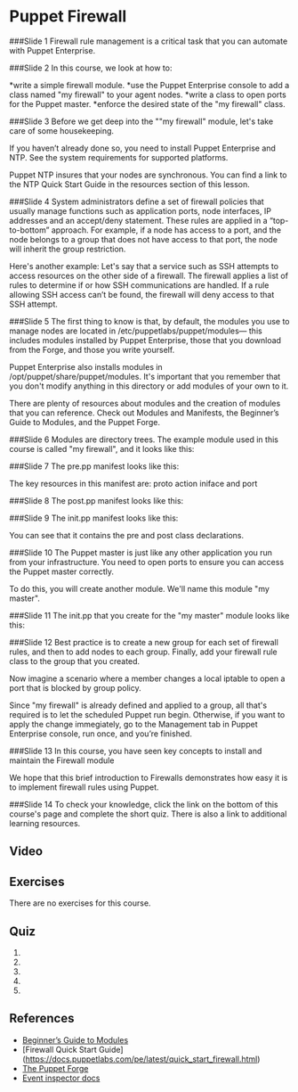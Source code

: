 # Puppet Firewall

###Slide 1
Firewall rule management is a critical task that you can automate with Puppet Enterprise.


###Slide 2
In this course, we look at how to:

*write a simple firewall module.
*use the Puppet Enterprise console to add a class named "my firewall" to your agent nodes.
*write a class to open ports for the Puppet master.
*enforce the desired state of the "my firewall" class.


###Slide 3
Before we get deep into the ""my firewall" module, let's take care of some housekeeping.

If you haven’t already done so, you need to install Puppet Enterprise and NTP. See the system requirements for supported platforms.

Puppet NTP insures that your nodes are synchronous. You can find a link to the NTP Quick Start Guide in the resources section of this lesson.

###Slide 4
System administrators define a set of firewall policies that usually manage functions such as application ports, node interfaces, IP addresses and an accept/deny statement. These rules are applied in a “top-to-bottom” approach. For example, if a node has access to a port, and the node belongs to a group that does not have access to that port, the node will inherit the group restriction. 

Here's another example: Let's say that a service such as SSH attempts to access resources on the other side of a firewall. The firewall applies a list of rules to determine if or how SSH communications are handled. If a rule allowing SSH access can’t be found, the firewall will deny access to that SSH attempt.


###Slide 5
The first thing to know is that, by default, the modules you use to manage nodes are located in /etc/puppetlabs/puppet/modules— this includes modules installed by Puppet Enterprise, those that you download from the Forge, and those you write yourself.

Puppet Enterprise also installs modules in /opt/puppet/share/puppet/modules. It's important that you remember that you don't modify anything in this directory or add modules of your own to it.

There are plenty of resources about modules and the creation of modules that you can reference. Check out Modules and Manifests, the Beginner’s Guide to Modules, and the Puppet Forge.


###Slide 6
Modules are directory trees. The example module used in this course is called "my firewall", and it looks like this:


###Slide 7
The pre.pp manifest looks like this:

The key resources in this manifest are:
proto
action
iniface
and port


###Slide 8
The post.pp manifest looks like this:
	

###Slide 9
The init.pp manifest looks like this:

You can see that it contains the pre and post class declarations.


###Slide 10
The Puppet master is just like any other application you run from your infrastructure. You need to open ports to ensure you can access the Puppet master correctly.

To do this, you will create another module. We'll name this module "my master".


###Slide 11
The init.pp that you create for the "my master" module looks like this:


###Slide 12
Best practice is to create a new group for each set of firewall rules, and then to add nodes to each group. Finally, add your firewall rule class to the group that you created.

Now imagine a scenario where a member changes a local iptable to open a port that is blocked by group policy.

Since "my firewall" is already defined and applied to a group, all that's required is to let the scheduled Puppet run begin. Otherwise, if you want to apply the change immegiately, go to the Management tab in Puppet Enterprise console, run once, and you’re finished. 


###Slide 13
In this course, you have seen key concepts to install and maintain the Firewall module

We hope that this brief introduction to Firewalls demonstrates how easy it is to implement firewall rules using Puppet.


###Slide 14
To check your knowledge, click the link on the bottom of this course's page and complete the short quiz. There is also a link to additional learning resources.


## Video ##

## Exercises ##
There are no exercises for this course.

## Quiz ##

1. 
2. 
3. 
4. 
5. 

## References ##
* [Beginner’s Guide to Modules](https://docs.puppetlabs.com/pe/latest/guides/module_guides/bgtm.html)
* [Firewall Quick Start Guide] (https://docs.puppetlabs.com/pe/latest/quick_start_firewall.html)
* [The Puppet Forge](https://forge.puppetlabs.com/)
* [Event inspector docs](https://docs.puppetlabs.com/pe/latest/console_event_inspector)
